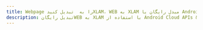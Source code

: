 ---title: Webpage را به  تبدیل کنیدXLAM، WEB به XLAM مبدل رایگان یا Android SDKdescription: تبدیل رایگانWEB به XLAM با استفاده از Android Cloud APIs & SDK همچنین اسناد PDF را در Cloud ایجاد، ویرایش و رندر کنید.---